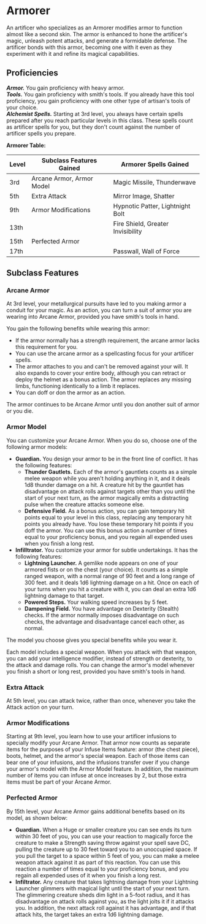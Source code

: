 # Armorer
An artificer who specializes as an Armorer modifies armor to function almost like a second skin. The armor is enhanced to hone the artificer's magic, unleash potent attacks, and generate a formidable defense. The artificer bonds with this armor, becoming one with it even as they experiment with it and refine its magical capabilities.

## Proficiencies
***Armor.*** You gain proficiency with heavy armor.<br>
***Tools.*** You gain proficiency with smith's tools. If you already have this tool proficiency, you gain proficiency with one other type of artisan's tools of your choice.<br>
***Alchemist Spells.*** Starting at 3rd level, you always have certain spells prepared after you reach particular levels in this class. These spells count as artificer spells for you, but they don't count against the number of artificer spells you prepare.<br>

**Armorer Table:**

| Level | Subclass Features Gained | Armorer Spells Gained |
|-------|-----------------------|-----------------|
| 3rd   | Arcane Armor, Armor Model | Magic Missile, Thunderwave |
| 5th   | Extra Attack | Mirror Image, Shatter |
| 9th   | Armor Modifications | Hypnotic Patter, Lightnight Bolt |
| 13th  |  | Fire Shield, Greater Invisibility |
| 15th  | Perfected Armor | |
| 17th  | | Passwall, Wall of Force |

## Subclass Features

### Arcane Armor
At 3rd level, your metallurgical pursuits have led to you making armor a conduit for your magic. As an action, you can turn a suit of armor you are wearing into Arcane Armor, provided you have smith's tools in hand.

You gain the following benefits while wearing this armor:

* If the armor normally has a strength requirement, the arcane armor lacks this requirement for you.
* You can use the arcane armor as a spellcasting focus for your artificer spells.
* The armor attaches to you and can't be removed against your will. It also expands to cover your entire body, although you can retract or deploy the helmet as a bonus action. The armor replaces any missing limbs, functioning identically to a limb it replaces.
* You can doff or don the armor as an action.

The armor continues to be Arcane Armor until you don another suit of armor or you die.

### Armor Model
You can customize your Arcane Armor. When you do so, choose one of the following armor models: 

* **Guardian.** You design your armor to be in the front line of conflict. It has the following features:
    - **Thunder Gautlets.** Each of the armor's gauntlets counts as a simple melee weapon while you aren't holding anything in it, and it deals 1d8 thunder damage on a hit. A creature hit by the gauntlet has disadvantage on attack rolls against targets other than you until the start of your next turn, as the armor magically emits a distracting pulse when the creature attacks someone else.
    - **Defensive Field.** As a bonus action, you can gain temporary hit points equal to your level in this class, replacing any temporary hit points you already have. You lose these temporary hit points if you doff the armor. You can use this bonus action a number of times equal to your proficiency bonus, and you regain all expended uses when you finish a long rest.
* **Infilltrator.** You customize your armor for subtle undertakings. It has the following features:
    - **Lightning Launcher.** A gemlike node appears on one of your armored fists or on the chest (your choice). It counts as a simple ranged weapon, with a normal range of 90 feet and a long range of 300 feet. and it deals 1d6 lightning damage on a hit. Once on each of your turns when you hit a creature with it, you can deal an extra 1d6 lightning damage to that target.
    - **Powered Steps.** Your walking speed increases by 5 feet.
    - **Dampening Field.** You have advantage on Dexterity (Stealth) checks. If the armor normally imposes disadvantage on such checks, the advantage and disadvantage cancel each other, as normal.

The model you choose gives you special benefits while you wear it.

Each model includes a special weapon. When you attack with that weapon, you can add your intelligence modifier, instead of strength or dexterity, to the attack and damage rolls. You can change the armor's model whenever you finish a short or long rest, provided you have smith's tools in hand.

### Extra Attack
At 5th level, you can attack twice, rather than once, whenever you take the Attack action on your turn.

### Armor Modifications
Starting at 9th level, you learn how to use your artificer infusions to specially modify your Arcane Armor. That armor now counts as separate items for the purposes of your Infuse Items feature: armor (the chest piece), boots, helmet, and the armor's special weapon. Each of those items can bear one of your infusions, and the infusions transfer over if you change your armor's model with the Armor Model feature. In addition, the maximum number of items you can infuse at once increases by 2, but those extra items must be part of your Arcane Armor.

### Perfected Armor
By 15th level, your Arcane Armor gains additional benefits based on its model, as shown below:

* **Guardian.** When a Huge or smaller creature you can see ends its turn within 30 feet of you, you can use your reaction to magically force the creature to make a Strength saving throw against your spell save DC, pulling the creature up to 30 feet toward you to an unoccupied space. If you pull the target to a space within 5 feet of you, you can make a melee weapon attack against it as part of this reaction. You can use this reaction a number of times equal to your proficiency bonus, and you regain all expended uses of it when you finish a long rest.
* **Infiltrator.** Any creature that takes lightning damage from your Lightning Launcher glimmers with magical light until the start of your next turn. The glimmering creature sheds dim light in a 5-foot radius, and it has disadvantage on attack rolls against you, as the light jolts it if it attacks you. In addition, the next attack roll against it has advantage, and if that attack hits, the target takes an extra 1d6 lightning damage.